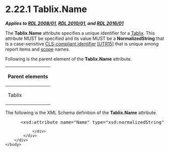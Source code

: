 <html dir="LTR" xmlns:mshelp="http://msdn.microsoft.com/mshelp" xmlns:ddue="http://ddue.schemas.microsoft.com/authoring/2003/5" xmlns:xlink="http://www.w3.org/1999/xlink" xmlns:tool="http://www.microsoft.com/tooltip">
    <head>
        <meta http-equiv="Content-Type" content="text/html; CHARSET=utf-8"></meta>
        <meta name="save" content="history"></meta>
        <title>2.22.1 Tablix.Name</title>
        <xml>
            <mshelp:toctitle title="2.22.1 Tablix.Name"></mshelp:toctitle>
            <mshelp:rltitle title="[MS-RDL]: Tablix.Name"></mshelp:rltitle>
            <mshelp:keyword index="A" term="ad4609d4-e4d7-4631-97f9-90064ca7cee8"></mshelp:keyword>
            <mshelp:attr name="DCSext.ContentType" value="open specification"></mshelp:attr>
            <mshelp:attr name="AssetID" value="ad4609d4-e4d7-4631-97f9-90064ca7cee8"></mshelp:attr>
            <mshelp:attr name="TopicType" value="kbRef"></mshelp:attr>
            <mshelp:attr name="DCSext.Title" value="[MS-RDL]: Tablix.Name" />
        </xml>
    </head>
    <body>
        <div id="header">
            <h1 class="heading">2.22.1 Tablix.Name</h1>
        </div>
        <div id="mainSection">
            <div id="mainBody">
                <div id="allHistory" class="saveHistory"></div>
                <div id="sectionSection0" class="section" name="collapseableSection">
                    

<p><b><i>Applies to </i></b><a href="1e855f94-4617-47e4-b89e-0856c6cb420f.md"><b><i>RDL 2008/01</i></b></a><b><i>,
</i></b><a href="3428e690-a348-4ec7-8a6a-8efb42d2cdee.md"><b><i>RDL 2010/01</i></b></a><b><i>,
and </i></b><a href="52ce3983-2bfc-4e72-9359-42aaf5fe4509.md"><b><i>RDL 2016/01</i></b></a></p>

<p>The <b>Tablix.Name</b> attribute specifies a unique
identifier for a <a href="e42fb86e-799a-4202-8845-ac38831efccb.md">Tablix</a>.
This attribute MUST be specified and its value MUST be a <b>NormalizedString</b>
that is a case-sensitive <a href="b2482b3f-74ab-4ca8-a9e5-c07955011743.md#gt_cb2ad790-a668-429f-84fa-f3dd67517e9b">CLS-compliant
identifier</a> <a href="https://go.microsoft.com/fwlink/?LinkId=147989">[UTR15]</a>
that is unique among report items and <a href="b2482b3f-74ab-4ca8-a9e5-c07955011743.md#gt_128cd76b-eecb-41e6-96f7-f73c2bf9235a">scope</a> names.</p>

<p>Following is the parent element of the <b>Tablix.Name</b>
attribute.</p>

<table>
 <thead>
  <tr>
   <th>
   <p>Parent elements</p>
   </th>
  </tr>
 </thead>
 <tr>
  <td>
  <p>Tablix</p>
  </td>
 </tr>
</table>

<p>The following is the XML Schema definition of the <b>Tablix.Name</b>
attribute.</p>

<dl>
<dd>
<div><pre> &lt;xsd:attribute name=&quot;Name&quot; type=&quot;xsd:normalizedString&quot; use=&quot;required&quot; /&gt;
</pre></div>
</dd></dl>


                </div>
            </div>
        </div>
    </body>
</html>